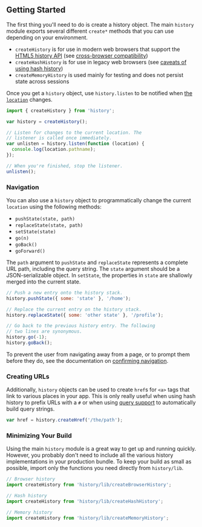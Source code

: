 ## Getting Started

The first thing you'll need to do is create a history object. The main `history` module exports several different `create*` methods that you can use depending on your environment.

- `createHistory` is for use in modern web browsers that support the [HTML5 history API](http://diveintohtml5.info/history.html) (see [cross-browser compatibility](http://caniuse.com/#feat=history))
- `createHashHistory` is for use in legacy web browsers (see [caveats of using hash history](HashHistoryCaveats.md))
- `createMemoryHistory` is used mainly for testing and does not persist state across sessions

Once you get a `history` object, use `history.listen` to be notified when [the `location`](Location.md) changes.

```js
import { createHistory } from 'history';

var history = createHistory();

// Listen for changes to the current location. The
// listener is called once immediately.
var unlisten = history.listen(function (location) {
  console.log(location.pathname);
});

// When you're finished, stop the listener.
unlisten();
```

### Navigation

You can also use a `history` object to programmatically change the current `location` using the following methods:

- `pushState(state, path)`
- `replaceState(state, path)`
- `setState(state)`
- `go(n)`
- `goBack()`
- `goForward()`

The `path` argument to `pushState` and `replaceState` represents a complete URL path, including the query string. The `state` argument should be a JSON-serializable object. In `setState`, the properties in `state` are shallowly merged into the current state.

```js
// Push a new entry onto the history stack.
history.pushState({ some: 'state' }, '/home');

// Replace the current entry on the history stack.
history.replaceState({ some: 'other state' }, '/profile');

// Go back to the previous history entry. The following
// two lines are synonymous.
history.go(-1);
history.goBack();
```

To prevent the user from navigating away from a page, or to prompt them before they do, see the documentation on [confirming navigation](ConfirmingNavigation.md).

### Creating URLs

Additionally, `history` objects can be used to create `href`s for `<a>` tags that link to various places in your app. This is only really useful when using hash history to prefix URLs with a `#` or when using [query support](QuerySupport.md) to automatically build query strings.

```js
var href = history.createHref('/the/path');
```

### Minimizing Your Build

Using the main `history` module is a great way to get up and running quickly. However, you probably don't need to include all the various history implementations in your production bundle. To keep your build as small as possible, import only the functions you need directly from `history/lib`.

```js
// Browser history
import createHistory from 'history/lib/createBrowserHistory';

// Hash history
import createHistory from 'history/lib/createHashHistory';

// Memory history
import createHistory from 'history/lib/createMemoryHistory';
```
